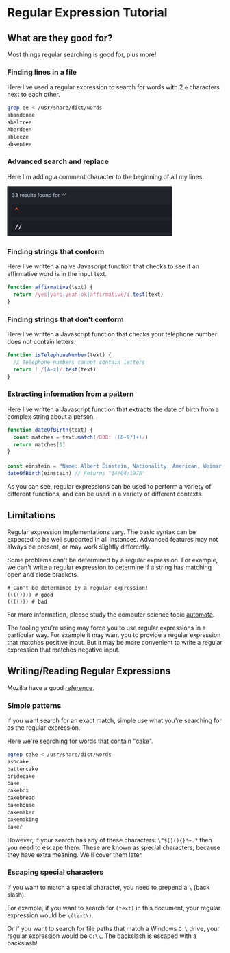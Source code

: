# Regular Expression Tutorial

## What are they good for?

Most things regular searching is good for, plus more!

### Finding lines in a file

Here I've used a regular expression to search for words with 2 `e` characters
next to each other.

```bash
grep ee < /usr/share/dict/words
abandonee
abeltree
Aberdeen
ableeze
absentee
```

### Advanced search and replace

Here I'm adding a comment character to the beginning of all my lines.

![searching for: ^ Replacing with //](https://raw.githubusercontent.com/ccouzens/regex_tutorial/master/advanced%20replace%20add%20comments.png)

### Finding strings that conform

Here I've written a naive Javascript function that checks to see if an
affirmative word is in the input text.

```javascript
function affirmative(text) {
  return /yes|yarp|yeah|ok|affirmative/i.test(text)
}
```

### Finding strings that don't conform

Here I've written a Javascript function that checks your telephone number does
not contain letters.

```javascript
function isTelephoneNumber(text) {
  // Telephone numbers cannot contain letters
  return ! /[A-z]/.test(text)
}
```

### Extracting information from a pattern

Here I've written a Javascript function that extracts the date of birth from a
complex string about a person.

```javascript
function dateOfBirth(text) {
  const matches = text.match(/DOB: ([0-9/]+)/)
  return matches[1]
}

const einstein = "Name: Albert Einstein, Nationality: American, Weimar, Swiss, Prussian, DOB: 14/04/1978, Died: 14/03/1955"
dateOfBirth(einstein) // Returns "14/04/1978"
```

As you can see, regular expressions can be used to perform a variety of
different functions, and can be used in a variety of different contexts.

## Limitations

Regular expression implementations vary.
The basic syntax can be expected to be well supported in all instances.
Advanced features may not always be present, or may work slightly differently.

Some problems can't be determined by a regular expression.
For example, we can't write a regular expression to determine if a string has matching open and close brackets.

```
# Can't be determined by a regular expression!
(((()))) # good
(((())) # bad
```

For more information, please study the computer science topic [automata](https://en.wikipedia.org/wiki/Regular_language#Location_in_the_Chomsky_hierarchy).

The tooling you're using may force you to use regular expressions in a particular way.
For example it may want you to provide a regular expression that matches positive input.
But it may be more convenient to write a regular expression that matches negative input.

## Writing/Reading Regular Expressions

Mozilla have a good
[reference](https://developer.mozilla.org/en-US/docs/Web/JavaScript/Guide/Regular_Expressions#Writing_a_regular_expression_pattern).

### Simple patterns

If you want search for an exact match, simple use what you're searching for as
the regular expression.

Here we're searching for words that contain "cake".

```bash
egrep cake < /usr/share/dict/words
ashcake
battercake
bridecake
cake
cakebox
cakebread
cakehouse
cakemaker
cakemaking
caker
```

However, if your search has any of these characters:
`\^$[](){}*+.?`
then you need to escape them.
These are known as special characters, because they have extra meaning.
We'll cover them later.

### Escaping special characters

If you want to match a special character, you need to prepend a `\` (back
slash).

For example, if you want to search for `(text)` in this document, your regular
expression would be `\(text\)`.

Or if you want to search for file paths that match a Windows `C:\` drive, your
regular expression would be `C:\\`.
The backslash is escaped with a backslash!
